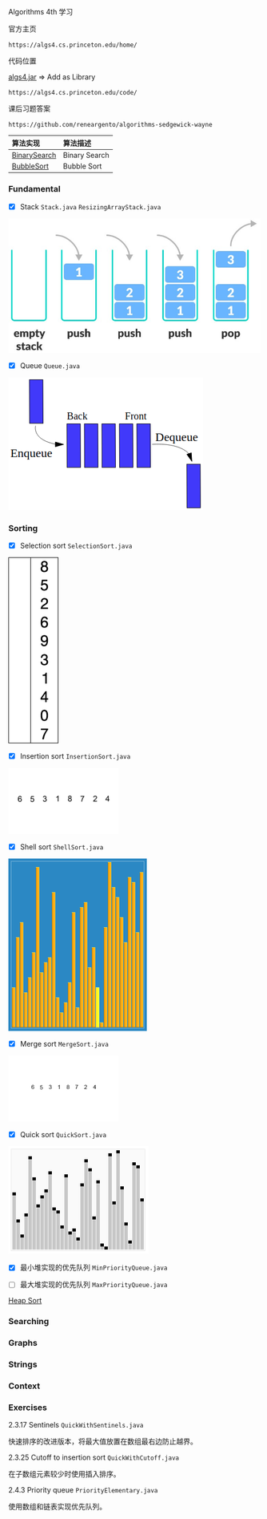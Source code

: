 Algorithms 4th 学习

官方主页

```
https://algs4.cs.princeton.edu/home/
```

代码位置

[algs4.jar](https://algs4.cs.princeton.edu/code/algs4.jar) => Add as Library

```
https://algs4.cs.princeton.edu/code/
```

课后习题答案

```
https://github.com/reneargento/algorithms-sedgewick-wayne
```

|算法实现|算法描述|
|:-------------------|:-------------------|
|[BinarySearch](BinarySearch.java)|Binary Search|
|[BubbleSort](BubbleSort.java)|Bubble Sort|


### Fundamental

- [x] Stack `Stack.java` `ResizingArrayStack.java`

![Stack](../res/stack.jpeg)

- [x] Queue `Queue.java`

![Queue](../res/queue.png)

### Sorting

- [x] Selection sort `SelectionSort.java`

![Selection sort](../res/selection-sort.gif)

- [x] Insertion sort `InsertionSort.java`

![Insertion sort](../res/insertion-sort.gif)

- [x] Shell sort `ShellSort.java`

![Shell sort](../res/shellsort.gif)

- [x] Merge sort `MergeSort.java`

![Merge sort](../res/mergesort.gif)

- [x] Quick sort `QuickSort.java`

![Quick sort](../res/quicksort.gif)

- [x] 最小堆实现的优先队列 `MinPriorityQueue.java`

- [ ] 最大堆实现的优先队列 `MaxPriorityQueue.java`

[Heap Sort](../res/heapsort-trace.png)

### Searching

### Graphs

### Strings

### Context

### Exercises

2.3.17 Sentinels `QuickWithSentinels.java`

快速排序的改进版本，将最大值放置在数组最右边防止越界。

2.3.25 Cutoff to insertion sort `QuickWithCutoff.java`

在子数组元素较少时使用插入排序。

2.4.3 Priority queue `PriorityElementary.java`

使用数组和链表实现优先队列。
